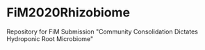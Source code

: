 # FiM2020Rhizobiome
Repository for FiM Submission "Community Consolidation Dictates Hydroponic Root Microbiome"
